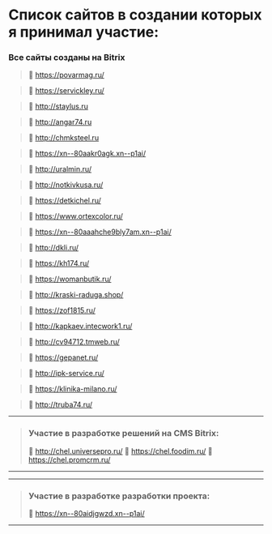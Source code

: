 # Список сайтов в создании которых я принимал участие:

### Все сайты созданы на Bitrix

> 🔎 https://povarmag.ru/

> 🔎 https://servickley.ru/

> 🔎 http://staylus.ru 

> 🔎 http://angar74.ru

> 🔎 http://chmksteel.ru

> 🔎 https://xn--80aakr0agk.xn--p1ai/

> 🔎 http://uralmin.ru/

> 🔎 http://notkivkusa.ru/

> 🔎 https://detkichel.ru/

> 🔎 https://www.ortexcolor.ru/

> 🔎 https://xn--80aaahche9bly7am.xn--p1ai/

> 🔎 http://dkli.ru/

> 🔎 https://kh174.ru/

> 🔎 https://womanbutik.ru/

> 🔎 http://kraski-raduga.shop/

> 🔎 https://zof1815.ru/

> 🔎 http://kapkaev.intecwork1.ru/

> 🔎 http://cv94712.tmweb.ru/

> 🔎 https://gepanet.ru/

> 🔎 http://ipk-service.ru/

> 🔎 https://klinika-milano.ru/

> 🔎 http://truba74.ru/



---
> ### Участие в разработке решений на CMS Bitrix:
> 🔎 http://chel.universepro.ru/
> 🔎 https://chel.foodim.ru/
> 🔎 https://chel.promcrm.ru/
---

---
> ### Участие в разработке разработки проекта:
> 🔎 https://xn--80aidjgwzd.xn--p1ai/
---
